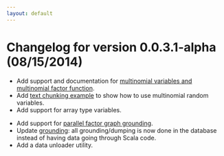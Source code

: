 ```yaml
---
layout: default
---
```


# Changelog for version 0.0.3.1-alpha (08/15/2014)

- Add support and documentation for [multinomial variables and multinomial
  factor function](../basics/multinomial.html).
- Add [text chunking example](../basics/chunking.html) to show how to use
  multinomial random variables.
- Add support for array type variables.

<!-- TODO (MR) We need docs for these! -->

- Add support for [parallel factor graph
  grounding](../advanced/performance.html#grounding).
- Update [grounding](../basics/overview.html#grounding): all grounding/dumping
  is now done in the database instead of having data going through Scala code.
- Add a data unloader utility.

<!-- TODO (MR) Where is it, what does it do? -->

